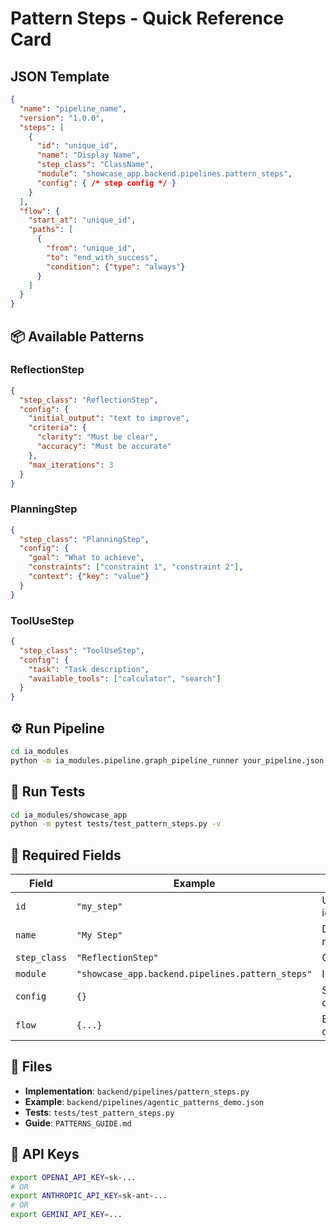 # Pattern Steps - Quick Reference Card

## JSON Template

```json
{
  "name": "pipeline_name",
  "version": "1.0.0",
  "steps": [
    {
      "id": "unique_id",
      "name": "Display Name",
      "step_class": "ClassName",
      "module": "showcase_app.backend.pipelines.pattern_steps",
      "config": { /* step config */ }
    }
  ],
  "flow": {
    "start_at": "unique_id",
    "paths": [
      {
        "from": "unique_id",
        "to": "end_with_success",
        "condition": {"type": "always"}
      }
    ]
  }
}
```

## 📦 Available Patterns

### ReflectionStep
```json
{
  "step_class": "ReflectionStep",
  "config": {
    "initial_output": "text to improve",
    "criteria": {
      "clarity": "Must be clear",
      "accuracy": "Must be accurate"
    },
    "max_iterations": 3
  }
}
```

### PlanningStep
```json
{
  "step_class": "PlanningStep",
  "config": {
    "goal": "What to achieve",
    "constraints": ["constraint 1", "constraint 2"],
    "context": {"key": "value"}
  }
}
```

### ToolUseStep
```json
{
  "step_class": "ToolUseStep",
  "config": {
    "task": "Task description",
    "available_tools": ["calculator", "search"]
  }
}
```

## ⚙️ Run Pipeline

```bash
cd ia_modules
python -m ia_modules.pipeline.graph_pipeline_runner your_pipeline.json
```

## 🧪 Run Tests

```bash
cd ia_modules/showcase_app
python -m pytest tests/test_pattern_steps.py -v
```

## 🔑 Required Fields

| Field | Example | Description |
|-------|---------|-------------|
| `id` | `"my_step"` | Unique identifier |
| `name` | `"My Step"` | Display name |
| `step_class` | `"ReflectionStep"` | Class name |
| `module` | `"showcase_app.backend.pipelines.pattern_steps"` | Import path |
| `config` | `{}` | Step configuration |
| `flow` | `{...}` | Execution order |

## 📂 Files

- **Implementation**: `backend/pipelines/pattern_steps.py`
- **Example**: `backend/pipelines/agentic_patterns_demo.json`
- **Tests**: `tests/test_pattern_steps.py`
- **Guide**: `PATTERNS_GUIDE.md`

## 🔗 API Keys

```bash
export OPENAI_API_KEY=sk-...
# OR
export ANTHROPIC_API_KEY=sk-ant-...
# OR
export GEMINI_API_KEY=...
```
